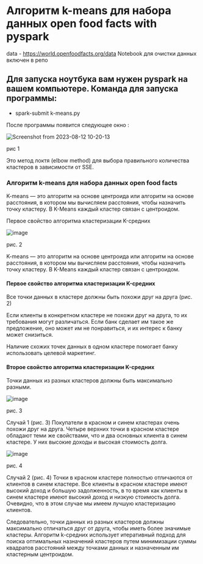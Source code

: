 # Алгоритм k-means для набора данных open food facts with pyspark

data - https://world.openfoodfacts.org/data
Notebook для очистки данных включен в репо

## Для запуска ноутбука вам нужен pyspark на вашем компьютере. Команда для запуска программы:
- spark-submit k-means.py

После программы появится следующее окно :

![Screenshot from 2023-08-12 10-20-13](https://github.com/stpic270/Big_data_fifth_lab/assets/58371161/6fc98a29-604c-4329-b377-d6751a7d30b1)

рис 1

Это метод локтя (elbow method) для выбора правильного количества кластеров в зависимости от SSE.

### Алгоритм k-means для набора данных open food facts

K-means — это алгоритм на основе центроида или алгоритм на основе расстояния, в котором мы вычисляем расстояния, чтобы назначить точку кластеру. В K-Means каждый кластер связан с центроидом.

Первое свойство алгоритма кластеризации K-средних

![image](https://github.com/stpic270/Big_data_fifth_lab/assets/58371161/a71828b1-0feb-40cd-a800-34340307fa05)

рис. 2

K-means — это алгоритм на основе центроида или алгоритм на основе расстояния, в котором мы вычисляем расстояния, чтобы назначить точку кластеру. В K-Means каждый кластер связан с центроидом.

#### Первое свойство алгоритма кластеризации K-средних

Все точки данных в кластере должны быть похожи друг на друга (рис. 2)

Если клиенты в конкретном кластере не похожи друг на друга, то их требования могут различаться. Если банк сделает им такое же предложение, оно может им не понравиться, и их интерес к банку может снизиться.

Наличие схожих точек данных в одном кластере помогает банку использовать целевой маркетинг.

#### Второе свойство алгоритма кластеризации K-средних

Точки данных из разных кластеров должны быть максимально разными.

![image](https://github.com/stpic270/Big_data_fifth_lab/assets/58371161/d1625b2b-c5d6-49ed-879a-3e7ccdc3ea13)

рис. 3

Случай 1 (рис. 3)
Покупатели в красном и синем кластерах очень похожи друг на друга. Четыре верхних точки в красном кластере обладают теми же свойствами, что и два основных клиента в синем кластере. У них высокие доходы и высокая стоимость долга.

![image](https://github.com/stpic270/Big_data_fifth_lab/assets/58371161/8ddc5027-9c44-4288-8f8d-a7e6ef7d99e0)

рис. 4

Случай 2 (рис. 4)
Точки в красном кластере полностью отличаются от клиентов в синем кластере. Все клиенты в красном кластере имеют высокий доход и большую задолженность, в то время как клиенты в синем кластере имеют высокий доход и низкую стоимость долга. Очевидно, что в этом случае мы имеем лучшую кластеризацию клиентов.

Следовательно, точки данных из разных кластеров должны максимально отличаться друг от друга, чтобы иметь более значимые кластеры. Алгоритм k-средних использует итеративный подход для поиска оптимальных назначений кластеров путем минимизации суммы квадратов расстояний между точками данных и назначенным им кластерным центроидом.
